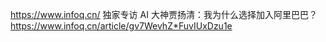 https://www.infoq.cn/
独家专访 AI 大神贾扬清：我为什么选择加入阿里巴巴？
https://www.infoq.cn/article/gv7WevhZ*FuvIUxDzu1e
